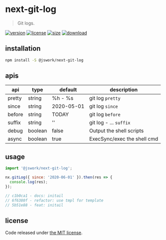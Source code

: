 # next-git-log
> Git logs.

[![version][version-image]][version-url]
[![license][license-image]][license-url]
[![size][size-image]][size-url]
[![download][download-image]][download-url]

## installation
```bash
npm install -S @jswork/next-git-log
```

## apis
| api    | type    | default    | description                 |
| ------ | ------- | ---------- | --------------------------- |
| pretty | string  | %h - %s    | git log `pretty`            |
| since  | string  | 2020-05-01 | git log `since`             |
| before | string  | TODAY      | git log `before`            |
| suffix | string  | ''         | git log - ... `suffix`      |
| debug  | boolean | false      | Output the shell scripts    |
| async  | boolean | true       | ExecSync/exec the shell cmd |

## usage
```js
import '@jswork/next-git-log';

nx.gitLog({ since: '2020-06-01' }).then(res => {
  console.log(res);
});

// c1b0ca1 - docs: initail
// 6f6380f - refactor: use tmpl for template
// 5b51e88 - feat: initail
```

## license
Code released under [the MIT license](https://github.com/afeiship/next-git-log/blob/master/LICENSE.txt).

[version-image]: https://img.shields.io/npm/v/@jswork/next-git-log
[version-url]: https://npmjs.org/package/@jswork/next-git-log

[license-image]: https://img.shields.io/npm/l/@jswork/next-git-log
[license-url]: https://github.com/afeiship/next-git-log/blob/master/LICENSE.txt

[size-image]: https://img.shields.io/bundlephobia/minzip/@jswork/next-git-log
[size-url]: https://github.com/afeiship/next-git-log/blob/master/dist/next-git-log.min.js

[download-image]: https://img.shields.io/npm/dm/@jswork/next-git-log
[download-url]: https://www.npmjs.com/package/@jswork/next-git-log
